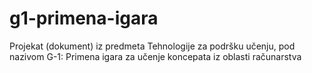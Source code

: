 # g1-primena-igara
Projekat (dokument) iz predmeta Tehnologije za podršku učenju, pod nazivom G-1: Primena igara za učenje koncepata iz oblasti računarstva
